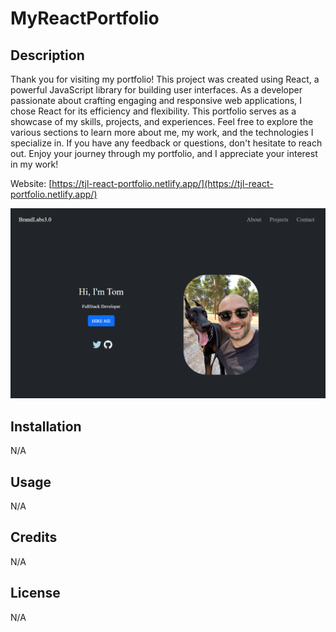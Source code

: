 # MyReactPortfolio

## Description

Thank you for visiting my portfolio! This project was created using React, a powerful JavaScript library for building user interfaces. As a developer passionate about crafting engaging and responsive web applications, I chose React for its efficiency and flexibility. This portfolio serves as a showcase of my skills, projects, and experiences. Feel free to explore the various sections to learn more about me, my work, and the technologies I specialize in. If you have any feedback or questions, don't hesitate to reach out. Enjoy your journey through my portfolio, and I appreciate your interest in my work!

Website: [https://tjl-react-portfolio.netlify.app/](https://tjl-react-portfolio.netlify.app/)

![Alt text](./src/assets/ResponsiveDesign.png)

## Installation

N/A

## Usage

N/A

## Credits

N/A

## License

N/A
